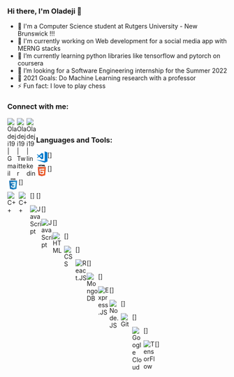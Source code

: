 ### Hi there, I'm Oladeji 👋


- 🔭 I'm a Computer Science student at Rutgers University - New Brunswick !!!
- 🌱 I'm currently working on Web development for a social media app with MERNG stacks
- 🤣 I’m currently learning python libraries like tensorflow and pytorch on coursera 
- 👯 I’m looking for a Software Engineering internship for the Summer 2022 
- 🥅 2021 Goals: Do Machine Learning research with a professor 
- ⚡ Fun fact: I love to play chess


### Connect with me: 



[<img align= "left" alt="Oladeji19 | Gmail" width= "22px" src="https://cdn.jsdelivr.net/npm/simple-icons@v3/icons/gmail.svg" />][gmail] 
[<img align= "left" alt="Oladeji19 | Twitter" width= "22px" src="https://cdn.jsdelivr.net/npm/simple-icons@v3/icons/twitter.svg" />][twitter] 
[<img align= "left" alt="Oladeji19 | linkedin" width= "22px" src="https://cdn.jsdelivr.net/npm/simple-icons@v3/icons/linkedin.svg" />][linkedin] 

<br /> 

### Languages and Tools:

[<img align="left" alt="Visual Studio Code" width="26px" src= "https://raw.githubusercontent.com/github/explore/80688e429a7d4ef2fca1e82350fe8e3517d3494d/topics/visual-studio-code/visual-studio-code.png" />]  

 
[<img align="left" alt="HTML5" width="26px" src= "https://raw.githubusercontent.com/github/explore/80688e429a7d4ef2fca1e82350fe8e3517d3494d/topics/html/html.png" />] 

[<img align="left" alt="CSS3" width="26px" src= "https://raw.githubusercontent.com/github/explore/80688e429a7d4ef2fca1e82350fe8e3517d3494d/topics/css/css.png" />] 
 
[<img align="left" alt="C++" width="26px" src= "https://camo.githubusercontent.com/8f43425702111cf74b8533f47f540e0800740979cdd6a0d59fafef11d1287cc1/68747470733a2f2f696d672e736869656c64732e696f2f62616467652f2d432b2b2d3030353939433f7374796c653d666c61742d737175617265266c6f676f3d63" />] 
[<img align="left" alt="C++" width="26px" src= "https://camo.githubusercontent.com/8f43425702111cf74b8533f47f540e0800740979cdd6a0d59fafef11d1287cc1/68747470733a2f2f696d672e736869656c64732e696f2f62616467652f2d432b2b2d3030353939433f7374796c653d666c61742d737175617265266c6f676f3d63" />] 

[<img align="left" alt="JavaScript" width="26px" src= "https://camo.githubusercontent.com/cf1a0ef083a2372d7f66b4691d5d25bfd8c098f42871e8da90edb1f32ed187c4/68747470733a2f2f696d672e736869656c64732e696f2f62616467652f2d4a6176615363726970742d626c61636b3f7374796c653d666c61742d737175617265266c6f676f3d6a617661736372697074" />] 

[<img align="left" alt="JavaScript" width="26px" src= "https://camo.githubusercontent.com/cf1a0ef083a2372d7f66b4691d5d25bfd8c098f42871e8da90edb1f32ed187c4/68747470733a2f2f696d672e736869656c64732e696f2f62616467652f2d4a6176615363726970742d626c61636b3f7374796c653d666c61742d737175617265266c6f676f3d6a617661736372697074" />] 

[<img align="left" alt="HTML" width="26px" src= "https://camo.githubusercontent.com/0c3a16a22ae058cfe38a06dc9ea16404cf006409262f547c9ccfa3ec8b30f71e/68747470733a2f2f696d672e736869656c64732e696f2f62616467652f2d48544d4c352d4533344632363f7374796c653d666c61742d737175617265266c6f676f3d68746d6c35266c6f676f436f6c6f723d7768697465" />] 

[<img align="left" alt="CSS" width="26px" src= "https://camo.githubusercontent.com/2435c2a64789b8a71c701a1a593b4a6e6869789bfb0626e515dc2a6b6dffa6c5/68747470733a2f2f696d672e736869656c64732e696f2f62616467652f2d435353332d3135373242363f7374796c653d666c61742d737175617265266c6f676f3d63737333" />] 

[<img align="left" alt="React.JS" width="26px" src= "https://camo.githubusercontent.com/137a7a0f28f9e326bcc81a5a0bd853c86435143774c15642d827a5788e778667/68747470733a2f2f696d672e736869656c64732e696f2f62616467652f2d52656163742d626c61636b3f7374796c653d666c61742d737175617265266c6f676f3d7265616374" />] 

[<img align="left" alt="MongoDB" width="26px" src= "https://camo.githubusercontent.com/392fa71fd2737088b6d21ba33f3d2fb6e1ac7c61142cdbe56c1d688ecf781ab8/68747470733a2f2f696d672e736869656c64732e696f2f62616467652f2d4d6f6e676f44422d626c61636b3f7374796c653d666c61742d737175617265266c6f676f3d6d6f6e676f6462" />] 

[<img align="left" alt="Express.JS" width="26px" src= "https://camo.githubusercontent.com/1efd23026efa68fee5451d200e6658c748c07b5029470ac2bbc1770e7ddf15bc/68747470733a2f2f696d672e736869656c64732e696f2f62616467652f657870726573732e6a732532302d2532333430346435392e7376673f267374796c653d666c61742d737175617265" />] 

[<img align="left" alt="Node.JS" width="26px" src= "https://camo.githubusercontent.com/cec92673ea713fa89ba2ae2033daf5851f6f39393ff5b93231aa707d424638d9/68747470733a2f2f696d672e736869656c64732e696f2f62616467652f2d4e6f64656a732d626c61636b3f7374796c653d666c61742d737175617265266c6f676f3d4e6f64652e6a73" />] 

[<img align="left" alt="Git" width="26px" src= "https://camo.githubusercontent.com/edd3031a0956c904634f9a394267a6ba61e9a0bb95c9512a1fbc0725b4014d03/68747470733a2f2f696d672e736869656c64732e696f2f62616467652f2d4769742d626c61636b3f7374796c653d666c61742d737175617265266c6f676f3d676974" />] 
 
[<img align="left" alt="Google Cloud" width="26px" src= "https://camo.githubusercontent.com/9c789129e7259ef66a90802d64cf38ac9cdf5fd7ea8828b35e7e548c6413bd53/68747470733a2f2f696d672e736869656c64732e696f2f62616467652f476f6f676c65253230436c6f75642d626c61636b3f7374796c653d666c61742d737175617265266c6f676f3d676f6f676c652d636c6f7564" />] 

[<img align="left" alt="TensorFlow" width="26px" src= "https://camo.githubusercontent.com/39a9777b5e7b536c39ef60e8f73a3f59b7869217d7ef20a44d16543daba2e06d/68747470733a2f2f696d672e736869656c64732e696f2f62616467652f54656e736f72466c6f772532302d2532334646364630302e7376673f267374796c653d666c61742d737175617265266c6f676f3d54656e736f72466c6f77266c6f676f436f6c6f723d7768697465" />] 


<br /> 
<br /> 

[gmail]: https://mail.google.com/mail/?tab=rm&authuser=0&ogbl 
[twitter]: https://twitter.com/OladejiFagbewe1 
[linkedin]: https://www.linkedin.com/in/oladeji-fagbewesa-76b6a81a6/ 


